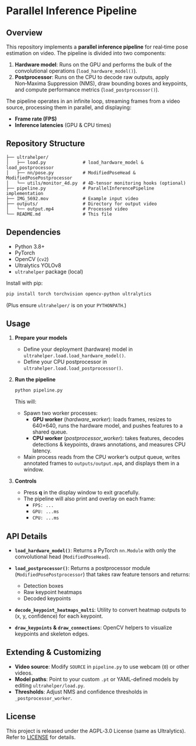 # Parallel Inference Pipeline

## Overview
This repository implements a **parallel inference pipeline** for real‑time pose estimation on video. The pipeline is divided into two components:

1. **Hardware model**: Runs on the GPU and performs the bulk of the convolutional operations (`load_hardware_model()`).
2. **Postprocessor**: Runs on the CPU to decode raw outputs, apply Non‑Maxima Suppression (NMS), draw bounding boxes and keypoints, and compute performance metrics (`load_postprocessor()`).

The pipeline operates in an infinite loop, streaming frames from a video source, processing them in parallel, and displaying:
- **Frame rate (FPS)**
- **Inference latencies** (GPU & CPU times)

## Repository Structure
```
├── ultrahelper/
│   ├── load.py              # load_hardware_model & load_postprocessor
│   ├── nn/pose.py           # ModifiedPoseHead & ModifiedPosePostprocessor
│   └── utils/monitor_4d.py  # 4D‑tensor monitoring hooks (optional)
├── pipeline.py              # ParallelInferencePipeline implementation
├── IMG_5692.mov             # Example input video
├── outputs/                 # Directory for output video
│   └── output.mp4           # Processed video
└── README.md                # This file
```

## Dependencies
- Python 3.8+
- PyTorch
- OpenCV (`cv2`)
- Ultralytics YOLOv8
- `ultrahelper` package (local)

Install with pip:
```bash
pip install torch torchvision opencv-python ultralytics
```  
(Plus ensure `ultrahelper/` is on your `PYTHONPATH`.)

## Usage
1. **Prepare your models**
   - Define your deployment (hardware) model in `ultrahelper.load.load_hardware_model()`.
   - Define your CPU postprocessor in `ultrahelper.load.load_postprocessor()`.

2. **Run the pipeline**
   ```bash
   python pipeline.py
   ```
   This will:
   - Spawn two worker processes:
     - **GPU worker** (_hardware_worker_): loads frames, resizes to 640×640, runs the hardware model, and pushes features to a shared queue.
     - **CPU worker** (_postprocessor_worker_): takes features, decodes detections & keypoints, draws annotations, and measures CPU latency.
   - Main process reads from the CPU worker’s output queue, writes annotated frames to `outputs/output.mp4`, and displays them in a window.

3. **Controls**
   - Press **q** in the display window to exit gracefully.
   - The pipeline will also print and overlay on each frame:
     - `FPS: ...`
     - `GPU: ...ms`
     - `CPU: ...ms`

## API Details
- **`load_hardware_model()`**: Returns a PyTorch `nn.Module` with only the convolutional head (`ModifiedPoseHead`).
- **`load_postprocessor()`**: Returns a postprocessor module (`ModifiedPosePostprocessor`) that takes raw feature tensors and returns:
  - Detection boxes
  - Raw keypoint heatmaps
  - Decoded keypoints

- **`decode_keypoint_heatmaps_multi`**: Utility to convert heatmap outputs to (x, y, confidence) for each keypoint.
- **`draw_keypoints` & `draw_connections`**: OpenCV helpers to visualize keypoints and skeleton edges.

## Extending & Customizing
- **Video source**: Modify `SOURCE` in `pipeline.py` to use webcam (`0`) or other videos.
- **Model paths**: Point to your custom `.pt` or YAML-defined models by editing `ultrahelper/load.py`.
- **Thresholds**: Adjust NMS and confidence thresholds in `_postprocessor_worker`.

## License
This project is released under the AGPL‑3.0 License (same as Ultralytics). Refer to [LICENSE](https://ultralytics.com/license) for details.

